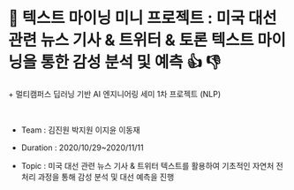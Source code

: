 # 📰 텍스트 마이닝 미니 프로젝트 : 미국 대선 관련 뉴스 기사 & 트위터 & 토론 텍스트 마이닝을 통한 감성 분석 및 예측 👍 👎   

\+ 멀티캠퍼스 딥러닝 기반 AI 엔지니어링 세미 1차 프로젝트 (NLP)

​	

- Team : 김진원 박지원 이지윤 이동재

- Duration : 2020/10/29~2020/11/11
- Topic : 미국 대선 관련 뉴스 기사 & 트위터 텍스트를 활용하여 기초적인 자연처 전처리 과정을 통해 감성 분석 및 대선 예측을 진행